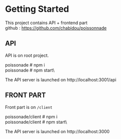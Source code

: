 # Getting Started 

This project contains API + frontend part\
github : https://github.com/chabidou/poissonnade

## API

API is on root project.

poissonade # npm i\
poissonade # npm start\

The API server is launched on http://localhost:3001/api


## FRONT PART

Front part is on `/client`

poissonade/client # npm i\
poissonade/client # npm start\

The API server is launched on http://localhost:3000


